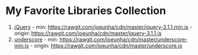 # My Favorite Libraries Collection
  01. [jQuery](http://jquery.com/)
    - min: https://rawgit.com/joeunha/cdn/master/jquery-3.1.1.min.js
    - origin: https://rawgit.com/joeunha/cdn/master/jquery-3.1.1.js
  02. [underscore](http://underscorejs.org/)
    - min: https://rawgit.com/joeunha/cdn/master/underscore-min.js
    - origin: https://rawgit.com/joeunha/cdn/master/underscore.js
